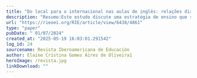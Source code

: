 ```yaml
---
title: "Do local para o internacional nas aulas de inglês: relações dialógicas entre a paisagem linguística e o ensino da línguaem uma escola profissional de nível médio"
description: "Resumo:Este estudo discute uma estratégia de ensino que se utiliza da paisagem linguística para promover o ensino de inglês em uma escola profissional de nível médio. No âmbito de uma experiência de ensino realizada em 2022, foi ministrada uma aula com os objetivos de identificar o vocabulário utilizado em 4 imagens e perceber a relação das imagens com o consumo de fast food. A aula foi ministrada para uma turma do terceiro ano do curso técnico de Nutrição e Dietética e se utilizou de 1 imagem da fachada de uma lanchonete e 3 imagens de anúncios publicitários de estabelecimentos comerciais locais, presentes na cidade dos estudantes. Neste artigo, a aula ministrada é descrita, salientando a paisagem linguística utilizada. Além disso, as respostas de 10 estudantes a uma entrevista semiestruturada sobre o consumo de fast food são analisadas à luz da perspectiva de língua do Círculo de Bakhtin. A análise do corpus revelou que os estudantes se posicionam de modo a evitar o consumo de fast food, em relação dialógica com conhecimentos/conteúdos e com a experiência de ensino/professora. Conclui-se que a utilização da paisagem linguística na aula de inglês pode contribuir para a aprendizagem da língua enquanto prática social."
url: "https://rieoei.org/RIE/article/view/6438/4861"
type: "paper"
pubDate: " 01/07/2024"
created_at: "2025-05-19 16:03:01.291542"
log_id: 24
sourcename: Revista Iberoamericana de Educación
author: Elaine Cristina Gomes Aires de Oliveira1
heroImage: /revista.jpg
linkDownload: ""
---
```



